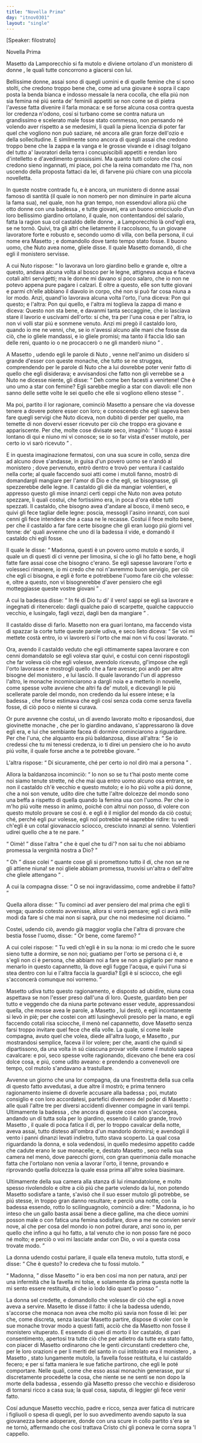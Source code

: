 ```yaml
---
title: "Novella Prima"
day: "itnov0301"
layout: "single"
---
```

<html>
 <head>
 </head>
 <body>
  <div id="nov0301" type="novella" who="filostrato">
   <p>
    [Speaker: filostrato]
   </p>
   <head>
    Novella Prima
   </head>
   <argument>
    <p>
     <milestone id="p03010001"/>
     <name persref="masettolamporecchio" type="person">
      Masetto da Lamporecchio
     </name>
     si fa mutolo e diviene ortolano d'un
     <name placeref="monistero-0301" type="place">
      monistero di donne
     </name>
     , le quali tutte concorrono a giacersi con lui.
    </p>
   </argument>
   <div3 type="commentary" who="filostrato">
    <p>
     <milestone id="p03010002"/>
     Bellissime donne, assai sono di quegli uomini e di quelle femine che s&iacute; sono stolti, che credono troppo bene che, come ad una giovane &egrave; sopra il capo posta la benda bianca e indosso messale la nera cocolla, che ella pi&uacute; non sia femina n&eacute; pi&uacute; senta de' feminili appetiti se non come se di pietra l'avesse fatta divenire il farla monaca:
     <milestone id="p03010003"/>
     e se forse alcuna cosa contra questa lor credenza n'odono, cos&iacute; si turbano come se contra natura un grandissimo e scelerato male fosse stato commesso, non pensando n&eacute; volendo aver rispetto a se medesimi, li quali la piena licenzia di poter far quel che vogliono non pu&ograve; saziare, n&eacute; ancora alle gran forze dell'ozio e della sollecitudine.
     <milestone id="p03010004"/>
     E similmente sono ancora di quegli assai che credono troppo bene che la zappa e la vanga e le grosse vivande e i disagi tolgano del tutto a' lavoratori della terra i concupiscibili appetiti e rendan loro d'intelletto e d'avedimento grossissimi.
     <milestone id="p03010005"/>
     Ma quanto tutti coloro che cos&iacute; credono sieno ingannati, mi piace, poi che la reina comandato me l'ha, non uscendo della proposta fattaci da lei, di farvene pi&uacute; chiare con una piccola novelletta.
    </p>
   </div3>
   <p>
    <milestone id="p03010006"/>
    In queste nostre contrade fu, e &egrave; ancora, un
    <name placeref="monistero-0301" type="place">
     munistero
    </name>
    di donne assai famoso di santit&agrave; (il quale io non nomer&ograve; per non diminuire in parte alcuna la fama sua), nel quale, non ha gran tempo, non essendovi allora pi&uacute; che otto
    <name persref="donne-0301" type="person">
     donne
    </name>
    con una
    <name persref="badessa-0301" type="person">
     badessa
    </name>
    , e tutte giovani, era un buono omicciuolo d'un loro bellissimo giardino ortolano, il quale, non contentandosi del salario, fatta la ragion sua col
    <name persref="castaldo-0301" type="person">
     castaldo
    </name>
    delle
    <name persref="donne-0301" type="person">
     donne
    </name>
    , a
    <name placeref="lamporecchio" type="place">
     Lamporecchio
    </name>
    l&agrave; ond'egli era, se ne torn&ograve;.
    <milestone id="p03010007"/>
    Quivi, tra gli altri che lietamente il raccolsono, fu un giovane lavoratore forte e robusto e, secondo uomo di villa, con bella persona, il cui nome era
    <name persref="masettolamporecchio" type="person">
     Masetto
    </name>
    ; e domandollo dove tanto tempo stato fosse. Il buono uomo, che
    <name persref="nuto" type="person">
     Nuto
    </name>
    avea nome, gliele disse. Il quale
    <name persref="masettolamporecchio" type="person">
     Masetto
    </name>
    domand&ograve;, di che egli il
    <name placeref="monistero-0301" type="place">
     monistero
    </name>
    servisse.
   </p>
   <p>
    <milestone id="p03010008"/>
    A cui Nuto rispose:
    <q direct="unspecified" who="nuto">
     Io lavorava un loro giardino bello e grande e, oltre a questo, andava alcuna volta al bosco per le legne, attigneva acqua e faceva cotali altri servigetti; ma le
     <name persref="donne-0301" type="person">
      donne
     </name>
     mi davano s&iacute; poco salaro, che io non ne potevo appena pure pagare i calzari.
     <milestone id="p03010009"/>
     E oltre a questo, elle son tutte giovani e parmi ch'elle abbiano il diavolo in corpo, ch&eacute; non si pu&ograve; far cosa niuna a lor modo. Anzi, quand'io lavorava alcuna volta l'orto, l'una diceva: Pon qui questo; e l'altra: Pon qui quello, e l'altra mi toglieva la zappa di mano e diceva: Questo non sta bene, e davanmi tanta seccaggine, che io lasciava stare il lavorio e uscivami dell'orto: s&iacute; che, tra per l'una cosa e per l'altra, io non vi volli star pi&uacute; e sonmene venuto.
     <milestone id="p03010010"/>
     Anzi mi preg&ograve; il castaldo loro, quando io me ne venni, che, se io n'avessi alcuno alle mani che fosse da ci&ograve;, che io gliele mandassi, e io gliele promisi; ma tanto il faccia Idio san delle reni, quanto io o ne procaccer&ograve; o ne gli mander&ograve; niuno
    </q>
    .
   </p>
   <p>
    <milestone id="p03010011"/>
    A
    <name persref="masettolamporecchio" type="person">
     Masetto
    </name>
    , udendo egli le parole di
    <name persref="nuto" type="person">
     Nuto
    </name>
    , venne nell'animo un disidero s&iacute; grande d'esser con queste monache, che tutto se ne struggea, comprendendo per le parole di
    <name persref="nuto" type="person">
     Nuto
    </name>
    che a lui dovrebbe poter venir fatto di quello che egli disiderava; e avvisandosi che fatto non gli verrebbe se a
    <name persref="nuto" type="person">
     Nuto
    </name>
    ne dicesse niente, gli disse:
    <q direct="unspecified" who="masettolamporecchio">
     Deh come ben facesti a venirtene! Che &egrave; uno umo a star con femine? Egli sarebbe meglio a star con diavoli: elle non sanno delle sette volte le sei quello che elle si vogliono elleno stesse
    </q>
    .
   </p>
   <p>
    <milestone id="p03010012"/>
    Ma poi, partito il lor ragionare, cominci&ograve;
    <name persref="masettolamporecchio" type="person">
     Masetto
    </name>
    a pensare che via dovesse tenere a dovere potere esser con loro; e conoscendo che egli sapeva ben fare quegli servigi che
    <name persref="nuto" type="person">
     Nuto
    </name>
    diceva, non dubit&ograve; di perder per quello, ma temette di non dovervi esser ricevuto per ci&ograve; che troppo era giovane e appariscente. Per che, molte cose divisate seco, imagin&ograve;:
    <q direct="unspecified" type="internalmonologue" who="masettolamporecchio">
     Il luogo &egrave; assai lontano di qui e niuno mi vi conosce; se io so far vista d'esser mutolo, per certo io vi sar&ograve; ricevuto
    </q>
    .
   </p>
   <p>
    <milestone id="p03010013"/>
    E in questa imaginazione fermatosi, con una sua scure in collo, senza dire ad alcuno dove s'andasse, in guisa d'un povero uomo se n'and&ograve; al
    <name placeref="monistero-0301" type="place">
     monistero
    </name>
    ; dove pervenuto, entr&ograve; dentro e trov&ograve; per ventura il castaldo nella corte; al quale faccendo suoi atti come i mutoli fanno, mostr&ograve; di domandargli mangiare per l'amor di Dio e che egli, se bisognasse, gli spezzerebbe delle legne.
    <milestone id="p03010014"/>
    Il castaldo gli di&egrave; da mangiar volentieri, e appresso questo gli mise innanzi certi ceppi che
    <name persref="nuto" type="person">
     Nuto
    </name>
    non avea potuto spezzare, li quali costui, che fortissimo era, in poca d'ora ebbe tutti spezzati.
    <milestone id="p03010015"/>
    Il castaldo, che bisogno avea d'andare al bosco, il men&ograve; seco, e quivi gli fece tagliar delle legne: poscia, messogli l'asino innanzi, con suoi cenni gli fece intendere che a casa ne le recasse. Costui il fece molto bene, per che il castaldo a far fare certe bisogne che gli eran luogo pi&uacute; giorni vel tenne: de' quali avvenne che uno d&iacute; la
    <name persref="badessa-0301" type="person">
     badessa
    </name>
    il vide, e domand&ograve; il castaldo chi egli fosse.
   </p>
   <p>
    <milestone id="p03010016"/>
    Il quale le disse:
    <q direct="unspecified" who="castaldo-0301">
     Madonna, questi &egrave; un povero uomo mutolo e sordo, il quale un di questi d&iacute; ci venne per limosina, s&iacute; che io gli ho fatto bene, e hogli fatte fare assai cose che bisogno c'erano. Se egli sapesse lavorare l'orto e volesseci rimanere, io mi credo che noi n'avremmo buon servigio, per ci&ograve; che egli ci bisogna, e egli &egrave; forte e potrebbene l'uomo fare ci&ograve; che volesse: e, oltre a questo, non vi bisognerebbe d'aver pensiero che egli motteggiasse queste vostre giovani
    </q>
    .
   </p>
   <p>
    <milestone id="p03010017"/>
    A cui la
    <name persref="badessa-0301" type="person">
     badessa
    </name>
    disse:
    <q direct="unspecified" who="badessa-0301">
     In f&eacute; di Dio tu di' il vero! sappi se egli sa lavorare e ingegnati di ritenercelo: dagli qualche paio di scarpette, qualche cappuccio vecchio, e lusingalo, fagli vezzi, dagli ben da mangiare
    </q>
    .
   </p>
   <p>
    <milestone id="p03010018"/>
    Il castaldo disse di farlo.
    <name persref="masettolamporecchio" type="person">
     Masetto
    </name>
    non era guari lontano, ma faccendo vista di spazzar la corte tutte queste parole udiva, e seco lieto diceva:
    <q direct="unspecified" who="masettolamporecchio">
     Se voi mi mettete cost&agrave; entro, io vi lavorer&ograve; s&iacute; l'orto che mai non vi fu cos&iacute; lavorato.
    </q>
   </p>
   <p>
    <milestone id="p03010019"/>
    Ora, avendo il castaldo veduto che egli ottimamente sapea lavorare e con cenni domandatolo se egli voleva star quivi, e costui con cenni rispostogli che far voleva ci&ograve; che egli volesse, avendolo ricevuto, gl'impose che egli l'orto lavorasse e mostrogli quello che a fare avesse; poi and&ograve; per altre bisogne del
    <name placeref="monistero-0301" type="place">
     monistero
    </name>
    , e lui lasci&ograve;.
    <milestone id="p03010020"/>
    Il quale lavorando l'un d&iacute; appresso l'altro, le monache incominciarono a dargli noia e a metterlo in novelle, come spesse volte avviene che altri fa de' mutoli, e dicevangli le pi&uacute; scellerate parole del mondo, non credendo da lui essere intese; e la
    <name persref="badessa-0301" type="person">
     badessa
    </name>
    , che forse estimava che egli cos&iacute; senza coda come senza favella fosse, di ci&ograve; poco o niente si curava.
   </p>
   <p>
    <milestone id="p03010021"/>
    Or pure avvenne che costui, un d&iacute; avendo lavorato molto e riposandosi, due giovinette
    <name persref="monache-0301" type="person">
     monache
    </name>
    , che per lo giardino andavano, s'appressarono l&agrave; dove egli era, e lui che sembiante facea di dormire cominciarono a riguardare. Per che l'una, che alquanto era pi&uacute; baldanzosa, disse all'altra:
    <q direct="unspecified" who="monache-0301">
     Se io credessi che tu mi tenessi credenza, io ti direi un pensiero che io ho avuto pi&uacute; volte, il quale forse anche a te potrebbe giovare.
    </q>
   </p>
   <p>
    <milestone id="p03010022"/>
    L'altra rispose:
    <q direct="unspecified" who="monache-0301">
     D&iacute; sicuramente, ch&eacute; per certo io nol dir&ograve; mai a persona
    </q>
    .
   </p>
   <p>
    <milestone id="p03010023"/>
    Allora la baldanzosa incominci&ograve;:
    <q direct="unspecified" who="monache-0301">
     Io non so se tu t'hai posto mente come noi siamo tenute strette, n&eacute; che mai qua entro uomo alcuno osa entrare, se non il castaldo ch'&egrave; vecchio e questo mutolo; e io ho pi&uacute; volte a pi&uacute; donne, che a noi son venute, udito dire che tutte l'altre dolcezze del mondo sono una beffa a rispetto di quella quando la femina usa con l'uomo.
     <milestone id="p03010024"/>
     Per che io m'ho pi&uacute; volte messo in animo, poich&eacute; con altrui non posso, di volere con questo mutolo provare se cos&iacute; &egrave;. e egli &egrave; il miglior del mondo da ci&ograve; costui; ch&eacute;, perch&eacute; egli pur volesse, egli nol potrebbe n&eacute; saprebbe ridire: tu vedi ch'egli &egrave; un cotal giovanaccio sciocco, cresciuto innanzi al senno. Volentieri udirei quello che a te ne pare.
    </q>
   </p>
   <p>
    <milestone id="p03010025"/>
    <q direct="unspecified" who="monache-0301">
     Oim&egrave;!
    </q>
    disse l'altra
    <q direct="unspecified" who="monache-0301">
     che &egrave; quel che tu di'? non sai tu che noi abbiamo promessa la verginit&agrave; nostra a Dio?
    </q>
   </p>
   <p>
    <milestone id="p03010026"/>
    <q direct="unspecified" who="monache-0301">
     Oh
    </q>
    disse colei
    <q direct="unspecified" who="monache-0301">
     quante cose gli si promettono tutto il d&iacute;, che non se ne gli attiene niuna! se noi gliele abbiam promessa, truovisi un'altra o dell'altre che gliele attengano
    </q>
    .
   </p>
   <p>
    <milestone id="p03010027"/>
    A cui la compagna disse:
    <q direct="unspecified" who="monache-0301">
     O se noi ingravidassimo, come andrebbe il fatto?
    </q>
   </p>
   <p>
    <milestone id="p03010028"/>
    Quella allora disse:
    <q direct="unspecified" who="monache-0301">
     Tu cominci ad aver pensiero del mal prima che egli ti venga; quando cotesto avvenisse, allora si vorr&agrave; pensare; egli ci avr&agrave; mille modi da fare s&iacute; che mai non si sapr&agrave;, pur che noi medesime nol diciamo.
    </q>
   </p>
   <p>
    <milestone id="p03010029"/>
    Costei, udendo ci&ograve;, avendo gi&agrave; maggior voglia che l'altra di provare che bestia fosse l'uomo, disse:
    <q direct="unspecified" who="monache-0301">
     Or bene, come faremo?
    </q>
   </p>
   <p>
    <milestone id="p03010030"/>
    A cui colei rispose:
    <q direct="unspecified" who="monache-0301">
     Tu vedi ch'egli &egrave; in su la nona: io mi credo che le suore sieno tutte a dormire, se non noi; guatiamo per l'orto se persona ci &egrave;, e s'egli non ci &egrave; persona, che abbiam noi a fare se non a pigliarlo per mano e menarlo in questo capannetto, l&agrave; dove egli fugge l'acqua, e quivi l'una si stea dentro con lui e l'altra faccia la guardia? Egli &egrave; s&iacute; sciocco, che egli s'acconcer&agrave; comunque noi vorremo.
    </q>
   </p>
   <p>
    <milestone id="p03010031"/>
    <name persref="masettolamporecchio" type="person">
     Masetto
    </name>
    udiva tutto questo ragionamento, e disposto ad ubidire, niuna cosa aspettava se non l'esser preso dall'una di loro. Queste, guardato ben per tutto e veggendo che da niuna parte potevano esser vedute, appressandosi quella, che mosse avea le parole, a
    <name persref="masettolamporecchio" type="person">
     Masetto
    </name>
    , lui dest&ograve;, e egli incontanente si lev&ograve; in pi&egrave;; per che costei con atti lusinghevoli presolo per la mano, e egli faccendo cotali risa sciocche, il men&ograve; nel capannetto, dove
    <name persref="masettolamporecchio" type="person">
     Masetto
    </name>
    senza farsi troppo invitare quel fece che ella volle.
    <milestone id="p03010032"/>
    La quale, s&iacute; come leale compagna, avuto quel che volea, diede all'altra luogo, e
    <name persref="masettolamporecchio" type="person">
     Masetto
    </name>
    , pur mostrandosi semplice, faceva il lor volere; per che, avanti che quindi si dipartissono, da una volta in s&uacute; ciascuna provar volle come il mutolo sapea cavalcare: e poi, seco spesse volte ragionando, dicevano che bene era cos&iacute; dolce cosa, e pi&uacute;, come udito aveano: e prendendo a convenevoli ore tempo, col mutolo s'andavano a trastullare.
   </p>
   <p>
    <milestone id="p03010033"/>
    Avvenne un giorno che una lor compagna, da una finestretta della sua cella di questo fatto avvedutasi, a due altre il mostr&ograve;; e prima tennero ragionamento insieme di doverle accusare alla
    <name persref="badessa-0301" type="person">
     badessa
    </name>
    ; poi, mutato consiglio e con loro accordatesi, partefici divennero del poder di
    <name persref="masettolamporecchio" type="person">
     Masetto
    </name>
    : alle quali l'altre tre per diversi accidenti divenner compagne in varii tempi.
    <milestone id="p03010034"/>
    Ultimamente la
    <name persref="badessa-0301" type="person">
     badessa
    </name>
    , che ancora di queste cose non s'accorgea, andando un d&iacute; tutta sola per lo giardino, essendo il caldo grande, trov&ograve;
    <name persref="masettolamporecchio" type="person">
     Masetto
    </name>
    , il quale di poca fatica il d&iacute;, per lo troppo cavalcar della notte, aveva assai, tutto disteso all'ombra d'un mandorlo dormirsi; e avendogli il vento i panni dinanzi levati indietro, tutto stava scoperto.
    <milestone id="p03010035"/>
    La qual cosa riguardando la donna, e sola vedendosi, in quello medesimo appetito cadde che cadute erano le sue monacelle; e, destato
    <name persref="masettolamporecchio" type="person">
     Masetto
    </name>
    , seco nella sua camera nel men&ograve;, dove parecchi giorni, con gran querimonia dalle monache fatta che l'ortolano non venia a lavorar l'orto, il tenne, provando e riprovando quella dolcezza la quale essa prima all'altre solea biasimare.
   </p>
   <p>
    <milestone id="p03010036"/>
    Ultimamente della sua camera alla stanza di lui rimandatolone, e molto spesso rivolendolo e oltre a ci&ograve; pi&uacute; che parte volendo da lui, non potendo
    <name persref="masettolamporecchio" type="person">
     Masetto
    </name>
    sodisfare a tante, s'avis&ograve; che il suo esser mutolo gli potrebbe, se pi&uacute; stesse, in troppo gran danno resultare; e perci&ograve; una notte, con la
    <name persref="badessa-0301" type="person">
     badessa
    </name>
    essendo, rotto lo scilinguagnolo, cominci&ograve; a dire:
    <milestone id="p03010037"/>
    <q direct="unspecified" who="masettolamporecchio">
     Madonna, io ho inteso che un gallo basta assai bene a diece galline, ma che diece uomini posson male o con fatica una femina sodisfare, dove a me ne convien servir nove, al che per cosa del mondo io non potrei durare, anzi sono io, per quello che infino a qui ho fatto, a tal venuto che io non posso fare n&eacute; poco n&eacute; molto; e perci&ograve; o voi mi lasciate andar con Dio, o voi a questa cosa trovate modo.
    </q>
   </p>
   <p>
    <milestone id="p03010038"/>
    La donna udendo costui parlare, il quale ella teneva mutolo, tutta stord&iacute;, e disse:
    <q direct="unspecified" who="badessa-0301">
     Che &egrave; questo? Io credeva che tu fossi mutolo.
    </q>
   </p>
   <p>
    <milestone id="p03010039"/>
    <q direct="unspecified" who="masettolamporecchio">
     Madonna,
    </q>
    disse
    <name persref="masettolamporecchio" type="person">
     Masetto
    </name>
    <q direct="unspecified" who="masettolamporecchio">
     io era ben cos&iacute; ma non per natura, anzi per una infermit&agrave; che la favella mi tolse, e solamente da prima questa notte la mi sento essere restituita, di che io lodo Idio quant'io posso
    </q>
    .
   </p>
   <p>
    <milestone id="p03010040"/>
    La donna sel credette, e domandollo che volesse dir ci&ograve; che egli a nove aveva a servire.
    <name persref="masettolamporecchio" type="person">
     Masetto
    </name>
    le disse il fatto: il che la
    <name persref="badessa-0301" type="person">
     badessa
    </name>
    udendo, s'accorse che monaca non avea che molto pi&uacute; savia non fosse di lei: per che, come discreta, senza lasciar
    <name persref="masettolamporecchio" type="person">
     Masetto
    </name>
    partire, dispose di voler con le sue monache trovar modo a questi fatti, acci&ograve; che da
    <name persref="masettolamporecchio" type="person">
     Masetto
    </name>
    non fosse il
    <name placeref="monistero-0301" type="place">
     monistero
    </name>
    vituperato.
    <milestone id="p03010041"/>
    E essendo di quei d&iacute; morto il lor castaldo, di pari consentimento, apertosi tra tutte ci&ograve; che per adietro da tutte era stato fatto, con piacer di
    <name persref="masettolamporecchio" type="person">
     Masetto
    </name>
    ordinarono che le genti circunstanti credettero che, per le loro orazioni e per li meriti del santo in cui intitolato era il
    <name placeref="monistero-0301" type="place">
     monistero
    </name>
    , a
    <name persref="masettolamporecchio" type="person">
     Masetto
    </name>
    , stato lungamente mutolo, la favella fosse restituita, e lui castaldo fecero; e per s&iacute; fatta maniera le sue fatiche partirono, che egli le pot&eacute; comportare.
    <milestone id="p03010042"/>
    Nelle quali, come che esso assai monachin generasse, pur s&iacute; discretamente procedette la cosa, che niente se ne sent&iacute; se non dopo la morte della
    <name persref="badessa-0301" type="person">
     badessa
    </name>
    , essendo gi&agrave;
    <name persref="masettolamporecchio" type="person">
     Masetto
    </name>
    presso che vecchio e disideroso di tornarsi ricco a casa sua; la qual cosa, saputa, di leggier gli fece venir fatto.
   </p>
   <p>
    <milestone id="p03010043"/>
    Cos&iacute; adunque
    <name persref="masettolamporecchio" type="person">
     Masetto
    </name>
    vecchio, padre e ricco, senza aver fatica di nutricare i figliuoli o spesa di quegli, per lo suo avvedimento avendo saputo la sua giovanezza bene adoperare, donde con una scure in collo partito s'era se ne torn&ograve;, affermando che cos&iacute; trattava Cristo chi gli poneva le corna sopra 'l cappello.
   </p>
  </div>
 </body>
</html>